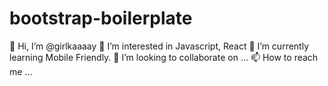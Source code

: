 # bootstrap-boilerplate

👋 Hi, I’m @girlkaaaay
👀 I’m interested in Javascript, React
🌱 I’m currently learning Mobile Friendly.
💞️ I’m looking to collaborate on ...
📫 How to reach me ...